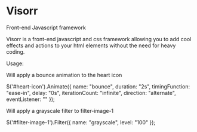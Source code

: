 # Visorr
Front-end Javascript framework

Visorr is a front-end javascript and css framework allowing you to add cool effects and actions to your html 
elements without the need for heavy coding.

Usage:

  Will apply a bounce animation to the heart icon

  $('#heart-icon').Animate({
      name: "bounce",
      duration: "2s", 
      timingFunction: "ease-in", 
      delay: "0s",
      iterationCount: "infinite",
      direction: "alternate",
      eventListener: ""
    });
    
    
  Will apply a grayscale filter to filter-image-1
  
  $('#filter-image-1').Filter({
     name: "grayscale",
     level: "100"
    });
